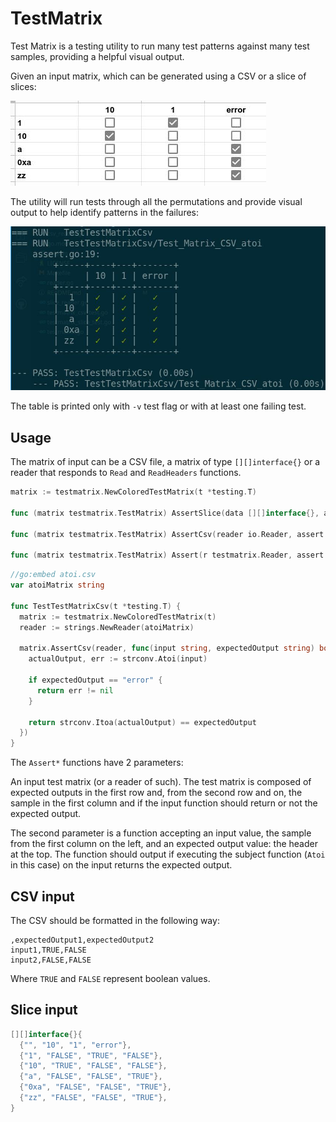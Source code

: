 # TestMatrix

Test Matrix is a testing utility to run many test patterns against many
test samples, providing a helpful visual output.

Given an input matrix, which can be generated using a CSV or a slice of slices:

![strconv.Atoi input spreadsheet](assets/atoi_input.jpg "strconv.Atoi input spreadsheet")

The utility will run tests through all the permutations and provide visual output to help identify patterns in the failures:

![strconv.Atoi test output](assets/atoi_output.jpg "strconv.Atoi test output")

The table is printed only with `-v` test flag or with at least one failing test.

## Usage

The matrix of input can be a CSV file, a matrix of type `[][]interface{}` or
a reader that responds to `Read` and `ReadHeaders` functions.

```go
matrix := testmatrix.NewColoredTestMatrix(t *testing.T)

func (matrix testmatrix.TestMatrix) AssertSlice(data [][]interface{}, assert func(subjectText string, headerText string) bool)

func (matrix testmatrix.TestMatrix) AssertCsv(reader io.Reader, assert func(subjectText string, headerText string) bool)

func (matrix testmatrix.TestMatrix) Assert(r testmatrix.Reader, assert func(subjectText string, headerText string) bool)
```

```go
//go:embed atoi.csv
var atoiMatrix string

func TestTestMatrixCsv(t *testing.T) {
  matrix := testmatrix.NewColoredTestMatrix(t)
  reader := strings.NewReader(atoiMatrix)

  matrix.AssertCsv(reader, func(input string, expectedOutput string) bool {
    actualOutput, err := strconv.Atoi(input)

    if expectedOutput == "error" {
      return err != nil
    }

    return strconv.Itoa(actualOutput) == expectedOutput
  })
}
```

The `Assert*` functions have 2 parameters:

An input test matrix (or a reader of such). The test matrix is composed of
expected outputs in the first row and, from the second row and on, the sample
in the first column and if the input function should return or not the expected
output.

The second parameter is a function accepting an input value, the sample from
the first column on the left, and an expected output value: the header at the
top.
The function should output if executing the subject function (`Atoi` in this
case) on the input returns the expected output.

## CSV input

The CSV should be formatted in the following way:

```csv
,expectedOutput1,expectedOutput2
input1,TRUE,FALSE
input2,FALSE,FALSE
```

Where `TRUE` and `FALSE` represent boolean values.

## Slice input

```go
[][]interface{}{
  {"", "10", "1", "error"},
  {"1", "FALSE", "TRUE", "FALSE"},
  {"10", "TRUE", "FALSE", "FALSE"},
  {"a", "FALSE", "FALSE", "TRUE"},
  {"0xa", "FALSE", "FALSE", "TRUE"},
  {"zz", "FALSE", "FALSE", "TRUE"},
}
```
